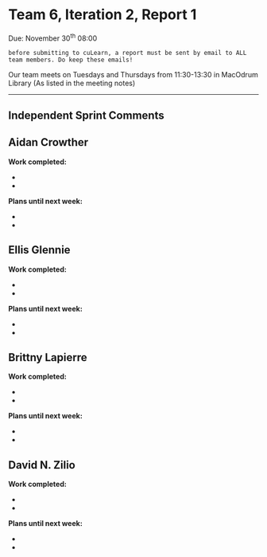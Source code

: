 # Team 6, Iteration 2, Report 1

Due: November 30<sup>th</sup> 08:00

    before submitting to cuLearn, a report must be sent by email to ALL team members. Do keep these emails!

Our team meets on Tuesdays and Thursdays from 11:30-13:30 in MacOdrum Library (As listed in the meeting notes)

---

## Independent Sprint Comments

## **Aidan Crowther**

__Work completed:__

* 
* 

__Plans until next week:__

* 
* 

## **Ellis Glennie**

__Work completed:__

* 
* 

__Plans until next week:__

* 
* 

## **Brittny Lapierre**

__Work completed:__

* 
* 

__Plans until next week:__

* 
* 

## **David N. Zilio**

__Work completed:__

* 
* 

__Plans until next week:__

* 
* 
